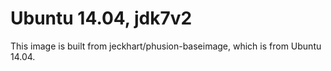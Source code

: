 # Ubuntu 14.04, jdk7v2

This image is built from jeckhart/phusion-baseimage, which is from Ubuntu 14.04.

